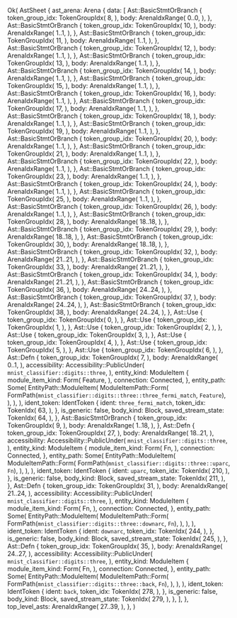 Ok(
    AstSheet {
        ast_arena: Arena {
            data: [
                Ast::BasicStmtOrBranch {
                    token_group_idx: TokenGroupIdx(
                        8,
                    ),
                    body: ArenaIdxRange(
                        0..0,
                    ),
                },
                Ast::BasicStmtOrBranch {
                    token_group_idx: TokenGroupIdx(
                        10,
                    ),
                    body: ArenaIdxRange(
                        1..1,
                    ),
                },
                Ast::BasicStmtOrBranch {
                    token_group_idx: TokenGroupIdx(
                        11,
                    ),
                    body: ArenaIdxRange(
                        1..1,
                    ),
                },
                Ast::BasicStmtOrBranch {
                    token_group_idx: TokenGroupIdx(
                        12,
                    ),
                    body: ArenaIdxRange(
                        1..1,
                    ),
                },
                Ast::BasicStmtOrBranch {
                    token_group_idx: TokenGroupIdx(
                        13,
                    ),
                    body: ArenaIdxRange(
                        1..1,
                    ),
                },
                Ast::BasicStmtOrBranch {
                    token_group_idx: TokenGroupIdx(
                        14,
                    ),
                    body: ArenaIdxRange(
                        1..1,
                    ),
                },
                Ast::BasicStmtOrBranch {
                    token_group_idx: TokenGroupIdx(
                        15,
                    ),
                    body: ArenaIdxRange(
                        1..1,
                    ),
                },
                Ast::BasicStmtOrBranch {
                    token_group_idx: TokenGroupIdx(
                        16,
                    ),
                    body: ArenaIdxRange(
                        1..1,
                    ),
                },
                Ast::BasicStmtOrBranch {
                    token_group_idx: TokenGroupIdx(
                        17,
                    ),
                    body: ArenaIdxRange(
                        1..1,
                    ),
                },
                Ast::BasicStmtOrBranch {
                    token_group_idx: TokenGroupIdx(
                        18,
                    ),
                    body: ArenaIdxRange(
                        1..1,
                    ),
                },
                Ast::BasicStmtOrBranch {
                    token_group_idx: TokenGroupIdx(
                        19,
                    ),
                    body: ArenaIdxRange(
                        1..1,
                    ),
                },
                Ast::BasicStmtOrBranch {
                    token_group_idx: TokenGroupIdx(
                        20,
                    ),
                    body: ArenaIdxRange(
                        1..1,
                    ),
                },
                Ast::BasicStmtOrBranch {
                    token_group_idx: TokenGroupIdx(
                        21,
                    ),
                    body: ArenaIdxRange(
                        1..1,
                    ),
                },
                Ast::BasicStmtOrBranch {
                    token_group_idx: TokenGroupIdx(
                        22,
                    ),
                    body: ArenaIdxRange(
                        1..1,
                    ),
                },
                Ast::BasicStmtOrBranch {
                    token_group_idx: TokenGroupIdx(
                        23,
                    ),
                    body: ArenaIdxRange(
                        1..1,
                    ),
                },
                Ast::BasicStmtOrBranch {
                    token_group_idx: TokenGroupIdx(
                        24,
                    ),
                    body: ArenaIdxRange(
                        1..1,
                    ),
                },
                Ast::BasicStmtOrBranch {
                    token_group_idx: TokenGroupIdx(
                        25,
                    ),
                    body: ArenaIdxRange(
                        1..1,
                    ),
                },
                Ast::BasicStmtOrBranch {
                    token_group_idx: TokenGroupIdx(
                        26,
                    ),
                    body: ArenaIdxRange(
                        1..1,
                    ),
                },
                Ast::BasicStmtOrBranch {
                    token_group_idx: TokenGroupIdx(
                        28,
                    ),
                    body: ArenaIdxRange(
                        18..18,
                    ),
                },
                Ast::BasicStmtOrBranch {
                    token_group_idx: TokenGroupIdx(
                        29,
                    ),
                    body: ArenaIdxRange(
                        18..18,
                    ),
                },
                Ast::BasicStmtOrBranch {
                    token_group_idx: TokenGroupIdx(
                        30,
                    ),
                    body: ArenaIdxRange(
                        18..18,
                    ),
                },
                Ast::BasicStmtOrBranch {
                    token_group_idx: TokenGroupIdx(
                        32,
                    ),
                    body: ArenaIdxRange(
                        21..21,
                    ),
                },
                Ast::BasicStmtOrBranch {
                    token_group_idx: TokenGroupIdx(
                        33,
                    ),
                    body: ArenaIdxRange(
                        21..21,
                    ),
                },
                Ast::BasicStmtOrBranch {
                    token_group_idx: TokenGroupIdx(
                        34,
                    ),
                    body: ArenaIdxRange(
                        21..21,
                    ),
                },
                Ast::BasicStmtOrBranch {
                    token_group_idx: TokenGroupIdx(
                        36,
                    ),
                    body: ArenaIdxRange(
                        24..24,
                    ),
                },
                Ast::BasicStmtOrBranch {
                    token_group_idx: TokenGroupIdx(
                        37,
                    ),
                    body: ArenaIdxRange(
                        24..24,
                    ),
                },
                Ast::BasicStmtOrBranch {
                    token_group_idx: TokenGroupIdx(
                        38,
                    ),
                    body: ArenaIdxRange(
                        24..24,
                    ),
                },
                Ast::Use {
                    token_group_idx: TokenGroupIdx(
                        0,
                    ),
                },
                Ast::Use {
                    token_group_idx: TokenGroupIdx(
                        1,
                    ),
                },
                Ast::Use {
                    token_group_idx: TokenGroupIdx(
                        2,
                    ),
                },
                Ast::Use {
                    token_group_idx: TokenGroupIdx(
                        3,
                    ),
                },
                Ast::Use {
                    token_group_idx: TokenGroupIdx(
                        4,
                    ),
                },
                Ast::Use {
                    token_group_idx: TokenGroupIdx(
                        5,
                    ),
                },
                Ast::Use {
                    token_group_idx: TokenGroupIdx(
                        6,
                    ),
                },
                Ast::Defn {
                    token_group_idx: TokenGroupIdx(
                        7,
                    ),
                    body: ArenaIdxRange(
                        0..1,
                    ),
                    accessibility: Accessibility::PublicUnder(
                        `mnist_classifier::digits::three`,
                    ),
                    entity_kind: ModuleItem {
                        module_item_kind: Form(
                            Feature,
                        ),
                        connection: Connected,
                    },
                    entity_path: Some(
                        EntityPath::ModuleItem(
                            ModuleItemPath::Form(
                                FormPath(`mnist_classifier::digits::three::three_fermi_match`, `Feature`),
                            ),
                        ),
                    ),
                    ident_token: IdentToken {
                        ident: `three_fermi_match`,
                        token_idx: TokenIdx(
                            63,
                        ),
                    },
                    is_generic: false,
                    body_kind: Block,
                    saved_stream_state: TokenIdx(
                        64,
                    ),
                },
                Ast::BasicStmtOrBranch {
                    token_group_idx: TokenGroupIdx(
                        9,
                    ),
                    body: ArenaIdxRange(
                        1..18,
                    ),
                },
                Ast::Defn {
                    token_group_idx: TokenGroupIdx(
                        27,
                    ),
                    body: ArenaIdxRange(
                        18..21,
                    ),
                    accessibility: Accessibility::PublicUnder(
                        `mnist_classifier::digits::three`,
                    ),
                    entity_kind: ModuleItem {
                        module_item_kind: Form(
                            Fn,
                        ),
                        connection: Connected,
                    },
                    entity_path: Some(
                        EntityPath::ModuleItem(
                            ModuleItemPath::Form(
                                FormPath(`mnist_classifier::digits::three::uparc`, `Fn`),
                            ),
                        ),
                    ),
                    ident_token: IdentToken {
                        ident: `uparc`,
                        token_idx: TokenIdx(
                            210,
                        ),
                    },
                    is_generic: false,
                    body_kind: Block,
                    saved_stream_state: TokenIdx(
                        211,
                    ),
                },
                Ast::Defn {
                    token_group_idx: TokenGroupIdx(
                        31,
                    ),
                    body: ArenaIdxRange(
                        21..24,
                    ),
                    accessibility: Accessibility::PublicUnder(
                        `mnist_classifier::digits::three`,
                    ),
                    entity_kind: ModuleItem {
                        module_item_kind: Form(
                            Fn,
                        ),
                        connection: Connected,
                    },
                    entity_path: Some(
                        EntityPath::ModuleItem(
                            ModuleItemPath::Form(
                                FormPath(`mnist_classifier::digits::three::downarc`, `Fn`),
                            ),
                        ),
                    ),
                    ident_token: IdentToken {
                        ident: `downarc`,
                        token_idx: TokenIdx(
                            244,
                        ),
                    },
                    is_generic: false,
                    body_kind: Block,
                    saved_stream_state: TokenIdx(
                        245,
                    ),
                },
                Ast::Defn {
                    token_group_idx: TokenGroupIdx(
                        35,
                    ),
                    body: ArenaIdxRange(
                        24..27,
                    ),
                    accessibility: Accessibility::PublicUnder(
                        `mnist_classifier::digits::three`,
                    ),
                    entity_kind: ModuleItem {
                        module_item_kind: Form(
                            Fn,
                        ),
                        connection: Connected,
                    },
                    entity_path: Some(
                        EntityPath::ModuleItem(
                            ModuleItemPath::Form(
                                FormPath(`mnist_classifier::digits::three::back`, `Fn`),
                            ),
                        ),
                    ),
                    ident_token: IdentToken {
                        ident: `back`,
                        token_idx: TokenIdx(
                            278,
                        ),
                    },
                    is_generic: false,
                    body_kind: Block,
                    saved_stream_state: TokenIdx(
                        279,
                    ),
                },
            ],
        },
        top_level_asts: ArenaIdxRange(
            27..39,
        ),
    },
)